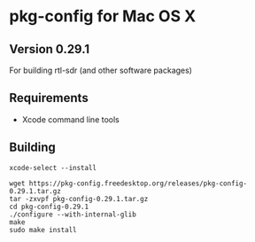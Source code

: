 # pkg-config for Mac OS X
## Version 0.29.1

For building rtl-sdr (and other software packages)

## Requirements

- Xcode command line tools

## Building

```
xcode-select --install
```

```
wget https://pkg-config.freedesktop.org/releases/pkg-config-0.29.1.tar.gz
tar -zxvpf pkg-config-0.29.1.tar.gz
cd pkg-config-0.29.1
./configure --with-internal-glib
make
sudo make install
```

